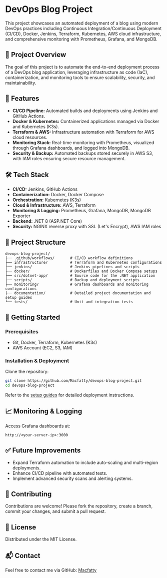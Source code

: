 # DevOps Blog Project

This project showcases an automated deployment of a blog using modern DevOps practices including Continuous Integration/Continuous Deployment (CI/CD), Docker, Jenkins, Terraform, Kubernetes, AWS cloud infrastructure, and comprehensive monitoring with Prometheus, Grafana, and MongoDB.

## 📌 Project Overview
The goal of this project is to automate the end-to-end deployment process of a DevOps blog application, leveraging infrastructure as code (IaC), containerization, and monitoring tools to ensure scalability, security, and maintainability.

## 🚀 Features

- **CI/CD Pipeline:** Automated builds and deployments using Jenkins and GitHub Actions.
- **Docker & Kubernetes:** Containerized applications managed via Docker and Kubernetes (K3s).
- **Terraform & AWS:** Infrastructure automation with Terraform for AWS cloud resources.
- **Monitoring Stack:** Real-time monitoring with Prometheus, visualized through Grafana dashboards, and logged into MongoDB.
- **Security & Backup:** Automated backups stored securely in AWS S3, with IAM roles ensuring secure resource management.

## 🛠️ Tech Stack

- **CI/CD:** Jenkins, GitHub Actions
- **Containerization:** Docker, Docker Compose
- **Orchestration:** Kubernetes (K3s)
- **Cloud & Infrastructure:** AWS, Terraform
- **Monitoring & Logging:** Prometheus, Grafana, MongoDB, MongoDB Exporter
- **Backend:** .NET 8 (ASP.NET Core)
- **Security:** NGINX reverse proxy with SSL (Let's Encrypt), AWS IAM roles

## 📁 Project Structure
```
devops-blog-project/
├── .github/workflows/       # CI/CD workflow definitions
├── infrastructure/          # Terraform and Kubernetes configurations
├── jenkins/                 # Jenkins pipelines and scripts
├── docker/                  # Dockerfiles and Docker Compose setups
├── src/dotnet-app/          # Source code for the .NET application
├── scripts/                 # Backup and deployment scripts
├── monitoring/              # Grafana dashboards and monitoring configurations
├── documentation/           # Detailed project documentation and setup guides
└── tests/                   # Unit and integration tests
```

## 🔧 Getting Started

### Prerequisites
- Git, Docker, Terraform, Kubernetes (K3s)
- AWS Account (EC2, S3, IAM)

### Installation & Deployment
Clone the repository:
```bash
git clone https://github.com/Macfatty/devops-blog-project.git
cd devops-blog-project
```

Refer to the [setup guides](documentation/setup-guides/) for detailed deployment instructions.

## 📈 Monitoring & Logging
Access Grafana dashboards at:
```
http://<your-server-ip>:3000
```

## ✅ Future Improvements
- Expand Terraform automation to include auto-scaling and multi-region deployments.
- Enhance CI/CD pipeline with automated tests.
- Implement advanced security scans and alerting systems.

## 🤝 Contributing
Contributions are welcome! Please fork the repository, create a branch, commit your changes, and submit a pull request.

## 📜 License
Distributed under the MIT License.

## 📬 Contact
Feel free to contact me via GitHub: [Macfatty](https://github.com/Macfatty)


 
